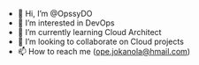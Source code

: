 - 👋 Hi, I’m @OpssyDO
- 👀 I’m interested in DevOps
- 🌱 I’m currently learning Cloud Architect
- 💞️ I’m looking to collaborate on Cloud projects
- 📫 How to reach me (ope.jokanola@hmail.com)

<!---
OpssyDO/OpssyDO is a ✨ special ✨ repository because its `README.md` (this file) appears on your GitHub profile.
You can click the Preview link to take a look at your changes.
--->
